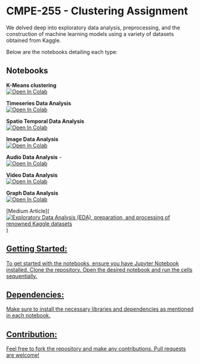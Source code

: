 # CMPE-255 - Clustering Assignment
We delved deep into exploratory data analysis, preprocessing, and the construction of machine learning models using a variety of datasets obtained from Kaggle.

Below are the notebooks detailing each type:

## Notebooks

**K-Means clustering**    
[![Open In Colab](https://colab.research.google.com/assets/colab-badge.svg)](https://colab.research.google.com/https://github.com/sangramjagtap2108/CMPE-255-DM-Assignments/edit/main/Clustering%20Assignment/README.md)

**Timeseries Data Analysis**       
[![Open In Colab](https://colab.research.google.com/assets/colab-badge.svg)](https://colab.research.google.com/github/sangramjagtap2108/CMPE-255-DM-Assignments/blob/main/Assignment%205%20-%20Data%20preparation%20and%20processing%20assignment/Timeseries_Data_Analysis.ipynb)

**Spatio Temporal Data Analysis**       
[![Open In Colab](https://colab.research.google.com/assets/colab-badge.svg)](https://colab.research.google.com/github/sangramjagtap2108/CMPE-255-DM-Assignments/blob/main/Assignment%205%20-%20Data%20preparation%20and%20processing%20assignment/Spatio_Temporal_Data_Analysis.ipynb)

**Image Data Analysis**    
[![Open In Colab](https://colab.research.google.com/assets/colab-badge.svg)](https://colab.research.google.com/github/sangramjagtap2108/CMPE-255-DM-Assignments/blob/main/Assignment%205%20-%20Data%20preparation%20and%20processing%20assignment/Image_Data_Analysis.ipynb)

**Audio Data Analysis** -    
[![Open In Colab](https://colab.research.google.com/assets/colab-badge.svg)](https://colab.research.google.com/github/sangramjagtap2108/CMPE-255-DM-Assignments/blob/main/Assignment%205%20-%20Data%20preparation%20and%20processing%20assignment/Audio_Data_Analysis.ipynb)

**Video Data Analysis**      
[![Open In Colab](https://colab.research.google.com/assets/colab-badge.svg)](https://colab.research.google.com/github/sangramjagtap2108/CMPE-255-DM-Assignments/blob/main/Assignment%205%20-%20Data%20preparation%20and%20processing%20assignment/Video_Data_Analysis.ipynb)

**Graph Data Analysis**       
[![Open In Colab](https://colab.research.google.com/assets/colab-badge.svg)](https://colab.research.google.com/github/sangramjagtap2108/CMPE-255-DM-Assignments/blob/main/Assignment%205%20-%20Data%20preparation%20and%20processing%20assignment/Graph_Data_Analysis.ipynb)

[Medium Article](<a target="_blank" href="https://medium.com/@sangramjagtap096/exploratory-data-analysis-eda-preparation-and-processing-of-renowned-kaggle-datasets-75bda3b97eae"><img src="https://github-readme-medium-recent-article.vercel.app/medium/@sangramjagtap096/index" alt="Exploratory Data Analysis (EDA), preparation, and processing of renowned Kaggle datasets">
)

## Getting Started:

To get started with the notebooks, ensure you have Jupyter Notebook installed. Clone the repository. Open the desired notebook and run the cells sequentially.

## Dependencies:

Make sure to install the necessary libraries and dependencies as mentioned in each notebook.

## Contribution:

Feel free to fork the repository and make any contributions. Pull requests are welcome!

